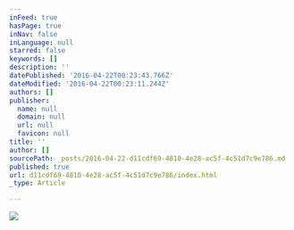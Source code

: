```yaml
---
inFeed: true
hasPage: true
inNav: false
inLanguage: null
starred: false
keywords: []
description: ''
datePublished: '2016-04-22T00:23:43.766Z'
dateModified: '2016-04-22T00:23:11.244Z'
authors: []
publisher:
  name: null
  domain: null
  url: null
  favicon: null
title: ''
author: []
sourcePath: _posts/2016-04-22-d11cdf69-4810-4e28-ac5f-4c51d7c9e786.md
published: true
url: d11cdf69-4810-4e28-ac5f-4c51d7c9e786/index.html
_type: Article

---
```

![](https://the-grid-user-content.s3-us-west-2.amazonaws.com/12950890-3e59-4043-a0eb-a55eda5fe605.jpg)